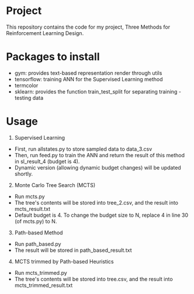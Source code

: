 # Project

This repository contains the code for my project, Three Methods for Reinforcement Learning Design.

# Packages to install
- gym: provides text-based representation render through utils
- tensorflow: training ANN for the Supervised Learning method
- termcolor
- sklearn: provides the function train_test_split for separating training - testing data

# Usage
1. Supervised Learning
- First, run allstates.py to store sampled data to data_3.csv
- Then, run feed.py to train the ANN and return the result of this method in sl_result_4 (budget is 4).
- Dynamic version (allowing dynamic budget changes) will be updated shortly.

2. Monte Carlo Tree Search (MCTS)
- Run mcts.py
- The tree's contents will be stored into tree_2.csv, and the result into mcts_result.txt
- Default budget is 4. To change the budget size to N, replace 4 in line 30 (of mcts.py) to N.

3. Path-based Method
- Run path_based.py
- The result will be stored in path_based_result.txt

4. MCTS trimmed by Path-based Heuristics
- Run mcts_trimmed.py
- The tree's contents will be stored into tree.csv, and the result into mcts_trimmed_result.txt
